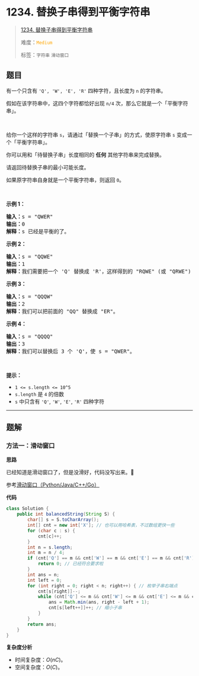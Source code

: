 # 1234. 替换子串得到平衡字符串

> [1234. 替换子串得到平衡字符串](https://leetcode.cn/problems/replace-the-substring-for-balanced-string/)
>
> 难度：<font color=orange>`Medium`</font>
>
> 标签：`字符串` `滑动窗口`

## 题目

<p>有一个只含有&nbsp;<code>'Q', 'W', 'E',&nbsp;'R'</code>&nbsp;四种字符，且长度为 <code>n</code>&nbsp;的字符串。</p>

<p>假如在该字符串中，这四个字符都恰好出现&nbsp;<code>n/4</code>&nbsp;次，那么它就是一个「平衡字符串」。</p>

<p>&nbsp;</p>

<p>给你一个这样的字符串 <code>s</code>，请通过「替换一个子串」的方式，使原字符串 <code>s</code> 变成一个「平衡字符串」。</p>

<p>你可以用和「待替换子串」长度相同的&nbsp;<strong>任何</strong> 其他字符串来完成替换。</p>

<p>请返回待替换子串的最小可能长度。</p>

<p>如果原字符串自身就是一个平衡字符串，则返回 <code>0</code>。</p>

<p>&nbsp;</p>

<p><strong>示例 1：</strong></p>

<pre>
<strong>输入：</strong>s = "QWER"
<strong>输出：</strong>0
<strong>解释：</strong>s 已经是平衡的了。</pre>

<p><strong>示例 2：</strong></p>

<pre>
<strong>输入：</strong>s = "QQWE"
<strong>输出：</strong>1
<strong>解释：</strong>我们需要把一个 'Q' 替换成 'R'，这样得到的 "RQWE" (或 "QRWE") 是平衡的。
</pre>

<p><strong>示例 3：</strong></p>

<pre>
<strong>输入：</strong>s = "QQQW"
<strong>输出：</strong>2
<strong>解释：</strong>我们可以把前面的 "QQ" 替换成 "ER"。 
</pre>

<p><strong>示例 4：</strong></p>

<pre>
<strong>输入：</strong>s = "QQQQ"
<strong>输出：</strong>3
<strong>解释：</strong>我们可以替换后 3 个 'Q'，使 s = "QWER"。
</pre>

<p>&nbsp;</p>

<p><strong>提示：</strong></p>

<ul>
	<li><code>1 &lt;= s.length &lt;= 10^5</code></li>
	<li><code>s.length</code>&nbsp;是&nbsp;<code>4</code>&nbsp;的倍数</li>
	<li><code>s</code>&nbsp;中只含有&nbsp;<code>'Q'</code>, <code>'W'</code>, <code>'E'</code>,&nbsp;<code>'R'</code>&nbsp;四种字符</li>
</ul>


--------------------

## 题解

### 方法一：滑动窗口

**思路**

已经知道是滑动窗口了，但是没滑好，代码没写出来。🥲

参考[滑动窗口（Python/Java/C++/Go）](https://leetcode.cn/problems/replace-the-substring-for-balanced-string/solutions/2108358/tong-xiang-shuang-zhi-zhen-hua-dong-chua-z7tu)

**代码**

```java
class Solution {
    public int balancedString(String S) {
        char[] s = S.toCharArray();
        int[] cnt = new int['X']; // 也可以用哈希表，不过数组更快一些
        for (char c : s) {
            cnt[c]++;
        }
        int n = s.length;
        int m = n / 4;
        if (cnt['Q'] == m && cnt['W'] == m && cnt['E'] == m && cnt['R'] == m) {
            return 0; // 已经符合要求啦
        }
        int ans = n;
        int left = 0;
        for (int right = 0; right < n; right++) { // 枚举子串右端点
            cnt[s[right]]--;
            while (cnt['Q'] <= m && cnt['W'] <= m && cnt['E'] <= m && cnt['R'] <= m) {
                ans = Math.min(ans, right - left + 1);
                cnt[s[left++]]++; // 缩小子串
            }
        }
        return ans;
    }
}

```

**复杂度分析**

- 时间复杂度：$O(nC)$。
- 空间复杂度：$O(C)$。

